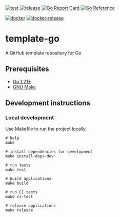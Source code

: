 [![test](https://github.com/ks6088ts/template-go/actions/workflows/test.yaml/badge.svg?branch=main)](https://github.com/ks6088ts/template-go/actions/workflows/test.yaml?query=branch%3Amain)
[![release](https://github.com/ks6088ts/template-go/actions/workflows/release.yaml/badge.svg)](https://github.com/ks6088ts/template-go/actions/workflows/release.yaml)
[![Go Report Card](https://goreportcard.com/badge/github.com/ks6088ts/template-go)](https://goreportcard.com/report/github.com/ks6088ts/template-go)
[![Go Reference](https://pkg.go.dev/badge/github.com/ks6088ts/template-go.svg)](https://pkg.go.dev/github.com/ks6088ts/template-go)

[![docker](https://github.com/ks6088ts/template-go/actions/workflows/docker.yaml/badge.svg?branch=main)](https://github.com/ks6088ts/template-go/actions/workflows/docker.yaml?query=branch%3Amain)
[![docker-release](https://github.com/ks6088ts/template-go/actions/workflows/docker-release.yaml/badge.svg)](https://github.com/ks6088ts/template-go/actions/workflows/docker-release.yaml)

# template-go

A GitHub template repository for Go

## Prerequisites

- [Go 1.21+](https://go.dev/doc/install)
- [GNU Make](https://www.gnu.org/software/make/)

## Development instructions

### Local development

Use Makefile to run the project locally.

```shell
# help
make

# install dependencies for development
make install-deps-dev

# run tests
make test

# build applications
make build

# run CI tests
make ci-test

# release applications
make release
```

